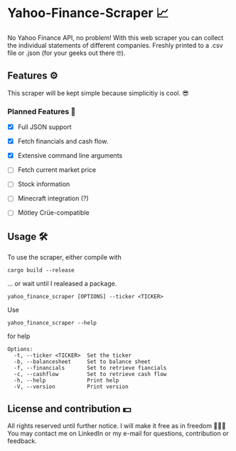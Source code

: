 # Yahoo-Finance-Scraper 📈
No Yahoo Finance API, no problem! With this web scraper you can collect the individual statements of different companies. Freshly printed to a .csv file or .json (for your geeks out there 🤓).

## Features ⚙️
This scraper will be kept simple because simplicitiy is cool. 😎

### Planned Features 📓
- [x] Full JSON support
- [x] Fetch financials and cash flow.
- [x] Extensive command line arguments 
- [ ] Fetch current market price
- [ ] Stock information
- [ ] Minecraft integration (?)
- [ ] Mötley Crüe-compatible


## Usage 🛠️

To use the scraper, either compile with 
```
cargo build --release
```
... or wait until I realeased a package.

```
yahoo_finance_scraper [OPTIONS] --ticker <TICKER>
```

Use 
```
yahoo_finance_scraper --help
```
for help
```
Options:
  -t, --ticker <TICKER>  Set the ticker
  -b, --balancesheet     Set to balance sheet
  -f, --financials       Set to retrieve fiancials
  -c, --cashflow         Set to retrieve cash flow
  -h, --help             Print help
  -V, --version          Print version
```

## License and contribution 💵
All rights reserved until further notice. I will make it free as in freedom 🦅🇺🇸
You may contact me on LinkedIn or my e-mail for questions, contribution or feedback.
